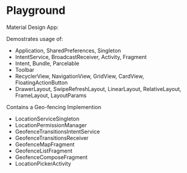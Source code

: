 # Playground
Material Design App:

Demostrates usage of:
* Application, SharedPreferences, Singleton
* IntentService, BroadcastReceiver, Activity, Fragment
* Intent, Bundle, Parcelable
* Toolbar
* RecyclerView, NavigationView, GridView, CardView, FloatingActionButton
* DrawerLayout, SwipeRefreshLayout, LinearLayout, RelativeLayout, FrameLayout, LayoutParams

Contains a Geo-fencing Implemention
* LocationServiceSingleton
* LocationPermissionManager
* GeofenceTransitionsIntentService
* GeofenceTransitionsReceiver
* GeofenceMapFragment
* GeofenceListFragment
* GeofenceComposeFragment
* LocationPickerActivity


